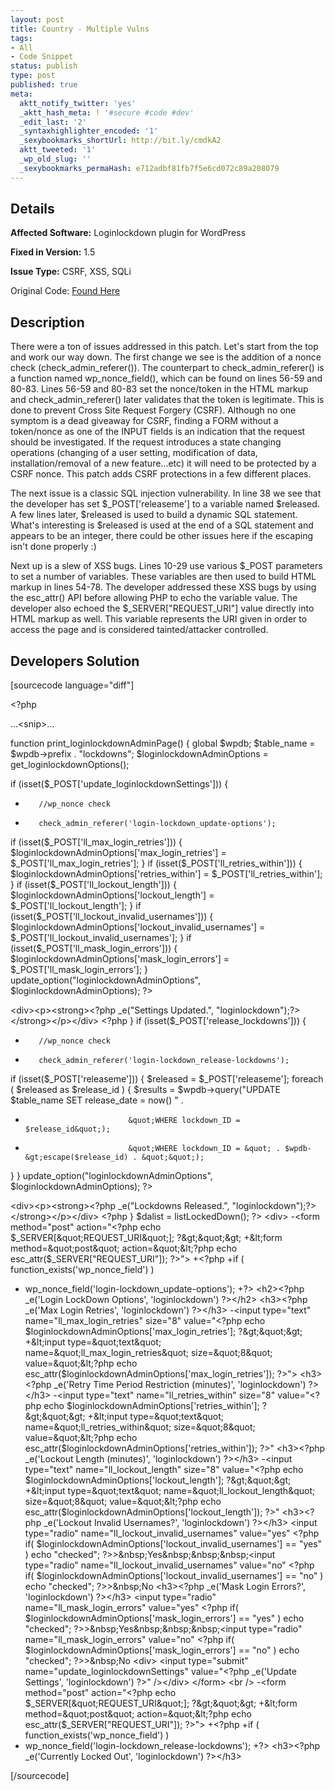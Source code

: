 ```yaml
---
layout: post
title: Country - Multiple Vulns
tags:
- All
- Code Snippet
status: publish
type: post
published: true
meta:
  aktt_notify_twitter: 'yes'
  _aktt_hash_meta: ! '#secure #code #dev'
  _edit_last: '2'
  _syntaxhighlighter_encoded: '1'
  _sexybookmarks_shortUrl: http://bit.ly/cmdkA2
  aktt_tweeted: '1'
  _wp_old_slug: ''
  _sexybookmarks_permaHash: e712adbf81fb7f5e6cd072c89a208079
---
```

## Details
__Affected Software:__ Loginlockdown plugin for WordPress

__Fixed in Version:__  1.5

__Issue Type:__ CSRF, XSS, SQLi

Original Code: <a title="Country" href="http://spotthevuln.com/2010/10/country/" target="_blank">Found    Here</a>
## Description
There were a ton of issues addressed in this patch.  Let's start from the top and work our way down.  The first change we see is the addition of a nonce check (check_admin_referer()).  The counterpart  to check_admin_referer() is a function named wp_nonce_field(), which can be found on lines 56-59 and 80-83.  Lines 56-59 and 80-83 set the nonce/token in the HTML markup and check_admin_referer() later validates that the token is legitimate.  This is done to prevent Cross Site Request Forgery (CSRF).  Although no one symptom is a dead giveaway for CSRF, finding a FORM without a token/nonce as one of the INPUT fields is an indication that the request should be investigated.  If the request introduces a state changing operations (changing of a user setting, modification of data, installation/removal of a new feature...etc) it will need to be protected by a CSRF nonce.  This patch adds CSRF protections in a few different places.

The next issue is a classic SQL injection vulnerability.  In line 38 we see that the developer has set $_POST['releaseme'] to a variable named $released.  A few lines later, $released is used to build a dynamic SQL statement.  What's interesting is $released is used at the end of a SQL statement and appears to be an integer, there could be other issues here if the escaping isn't done properly :)

Next up is a slew of XSS bugs.  Lines 10-29 use various $_POST parameters to set a number of variables.  These variables are then used to build HTML markup in lines 54-78.  The developer addressed these XSS bugs by using the esc_attr() API before allowing PHP to echo the variable value.  The developer also echoed the $_SERVER["REQUEST_URI"] value directly into HTML markup as well.  This variable represents the URI given in order to access the page and is considered tainted/attacker controlled.
<h2>Developers Solution</h2>
[sourcecode language="diff"]

&lt;?php

...&lt;snip&gt;...

function print_loginlockdownAdminPage() {
 global $wpdb;
 $table_name = $wpdb-&gt;prefix . &quot;lockdowns&quot;;
 $loginlockdownAdminOptions = get_loginlockdownOptions();

 if (isset($_POST['update_loginlockdownSettings'])) {
+        //wp_nonce check
+        check_admin_referer('login-lockdown_update-options');
 if (isset($_POST['ll_max_login_retries'])) {
 $loginlockdownAdminOptions['max_login_retries'] = $_POST['ll_max_login_retries'];
 }
 if (isset($_POST['ll_retries_within'])) {
 $loginlockdownAdminOptions['retries_within'] = $_POST['ll_retries_within'];
 }
 if (isset($_POST['ll_lockout_length'])) {
 $loginlockdownAdminOptions['lockout_length'] = $_POST['ll_lockout_length'];
 }
 if (isset($_POST['ll_lockout_invalid_usernames'])) {
 $loginlockdownAdminOptions['lockout_invalid_usernames'] = $_POST['ll_lockout_invalid_usernames'];
 }
 if (isset($_POST['ll_mask_login_errors'])) {
 $loginlockdownAdminOptions['mask_login_errors'] = $_POST['ll_mask_login_errors'];
 }
 update_option(&quot;loginlockdownAdminOptions&quot;, $loginlockdownAdminOptions);
 ?&gt;

&lt;div&gt;&lt;p&gt;&lt;strong&gt;&lt;?php _e(&quot;Settings Updated.&quot;, &quot;loginlockdown&quot;);?&gt;&lt;/strong&gt;&lt;/p&gt;&lt;/div&gt;
 &lt;?php
 }
 if (isset($_POST['release_lockdowns'])) {
+        //wp_nonce check
+        check_admin_referer('login-lockdown_release-lockdowns');
 if (isset($_POST['releaseme'])) {
 $released = $_POST['releaseme'];
 foreach ( $released as $release_id ) {
 $results = $wpdb-&gt;query(&quot;UPDATE $table_name SET release_date = now() &quot; .
-                            &quot;WHERE lockdown_ID = $release_id&quot;);
+                            &quot;WHERE lockdown_ID = &quot; . $wpdb-&gt;escape($release_id) . &quot;&quot;);
 }
 }
 update_option(&quot;loginlockdownAdminOptions&quot;, $loginlockdownAdminOptions);
 ?&gt;

&lt;div&gt;&lt;p&gt;&lt;strong&gt;&lt;?php _e(&quot;Lockdowns Released.&quot;, &quot;loginlockdown&quot;);?&gt;&lt;/strong&gt;&lt;/p&gt;&lt;/div&gt;
 &lt;?php
 }
 $dalist = listLockedDown();
?&gt;
&lt;div&gt;
-&lt;form method=&quot;post&quot; action=&quot;&lt;?php echo $_SERVER[&quot;REQUEST_URI&quot;]; ?&gt;&quot;&gt;
+&lt;form method=&quot;post&quot; action=&quot;&lt;?php echo esc_attr($_SERVER[&quot;REQUEST_URI&quot;]); ?&gt;&quot;&gt;
+&lt;?php
+if ( function_exists('wp_nonce_field') )
+    wp_nonce_field('login-lockdown_update-options');
+?&gt;
&lt;h2&gt;&lt;?php _e('Login LockDown Options', 'loginlockdown') ?&gt;&lt;/h2&gt;
&lt;h3&gt;&lt;?php _e('Max Login Retries', 'loginlockdown') ?&gt;&lt;/h3&gt;
-&lt;input type=&quot;text&quot; name=&quot;ll_max_login_retries&quot; size=&quot;8&quot; value=&quot;&lt;?php echo $loginlockdownAdminOptions['max_login_retries']; ?&gt;&quot;&gt;
+&lt;input type=&quot;text&quot; name=&quot;ll_max_login_retries&quot; size=&quot;8&quot; value=&quot;&lt;?php echo esc_attr($loginlockdownAdminOptions['max_login_retries']); ?&gt;&quot;&gt;
&lt;h3&gt;&lt;?php _e('Retry Time Period Restriction (minutes)', 'loginlockdown') ?&gt;&lt;/h3&gt;
-&lt;input type=&quot;text&quot; name=&quot;ll_retries_within&quot; size=&quot;8&quot; value=&quot;&lt;?php echo $loginlockdownAdminOptions['retries_within']; ?&gt;&quot;&gt;
+&lt;input type=&quot;text&quot; name=&quot;ll_retries_within&quot; size=&quot;8&quot; value=&quot;&lt;?php echo esc_attr($loginlockdownAdminOptions['retries_within']); ?&gt;&quot;
&lt;h3&gt;&lt;?php _e('Lockout Length (minutes)', 'loginlockdown') ?&gt;&lt;/h3&gt;
-&lt;input type=&quot;text&quot; name=&quot;ll_lockout_length&quot; size=&quot;8&quot; value=&quot;&lt;?php echo $loginlockdownAdminOptions['lockout_length']; ?&gt;&quot;&gt;
+&lt;input type=&quot;text&quot; name=&quot;ll_lockout_length&quot; size=&quot;8&quot; value=&quot;&lt;?php echo esc_attr($loginlockdownAdminOptions['lockout_length']); ?&gt;&quot;
&lt;h3&gt;&lt;?php _e('Lockout Invalid Usernames?', 'loginlockdown') ?&gt;&lt;/h3&gt;
&lt;input type=&quot;radio&quot; name=&quot;ll_lockout_invalid_usernames&quot; value=&quot;yes&quot; &lt;?php if( $loginlockdownAdminOptions['lockout_invalid_usernames'] == &quot;yes&quot; ) echo &quot;checked&quot;; ?&gt;&gt;&amp;nbsp;Yes&amp;nbsp;&amp;nbsp;&amp;nbsp;&lt;input type=&quot;radio&quot; name=&quot;ll_lockout_invalid_usernames&quot; value=&quot;no&quot; &lt;?php if( $loginlockdownAdminOptions['lockout_invalid_usernames'] == &quot;no&quot; ) echo &quot;checked&quot;; ?&gt;&gt;&amp;nbsp;No
&lt;h3&gt;&lt;?php _e('Mask Login Errors?', 'loginlockdown') ?&gt;&lt;/h3&gt;
&lt;input type=&quot;radio&quot; name=&quot;ll_mask_login_errors&quot; value=&quot;yes&quot; &lt;?php if( $loginlockdownAdminOptions['mask_login_errors'] == &quot;yes&quot; ) echo &quot;checked&quot;; ?&gt;&gt;&amp;nbsp;Yes&amp;nbsp;&amp;nbsp;&amp;nbsp;&lt;input type=&quot;radio&quot; name=&quot;ll_mask_login_errors&quot; value=&quot;no&quot; &lt;?php if( $loginlockdownAdminOptions['mask_login_errors'] == &quot;no&quot; ) echo &quot;checked&quot;; ?&gt;&gt;&amp;nbsp;No
&lt;div&gt;
&lt;input type=&quot;submit&quot; name=&quot;update_loginlockdownSettings&quot; value=&quot;&lt;?php _e('Update Settings', 'loginlockdown') ?&gt;&quot; /&gt;&lt;/div&gt;
&lt;/form&gt;
&lt;br /&gt;
-&lt;form method=&quot;post&quot; action=&quot;&lt;?php echo $_SERVER[&quot;REQUEST_URI&quot;]; ?&gt;&quot;&gt;
+&lt;form method=&quot;post&quot; action=&quot;&lt;?php echo esc_attr($_SERVER[&quot;REQUEST_URI&quot;]); ?&gt;&quot;&gt;
+&lt;?php
+if ( function_exists('wp_nonce_field') )
+    wp_nonce_field('login-lockdown_release-lockdowns');
+?&gt;
&lt;h3&gt;&lt;?php _e('Currently Locked Out', 'loginlockdown') ?&gt;&lt;/h3&gt;

[/sourcecode] 
